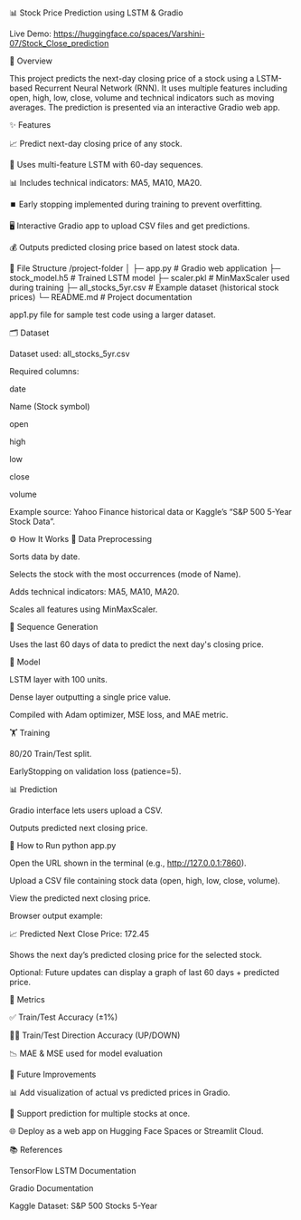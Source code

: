 📊 Stock Price Prediction using LSTM & Gradio

Live Demo: https://huggingface.co/spaces/Varshini-07/Stock_Close_prediction

📌 Overview

This project predicts the next-day closing price of a stock using a LSTM-based Recurrent Neural Network (RNN). It uses multiple features including open, high, low, close, volume and technical indicators such as moving averages. The prediction is presented via an interactive Gradio web app.

✨ Features

📈 Predict next-day closing price of any stock.

🧠 Uses multi-feature LSTM with 60-day sequences.

📊 Includes technical indicators: MA5, MA10, MA20.

⏹️ Early stopping implemented during training to prevent overfitting.

🖥️ Interactive Gradio app to upload CSV files and get predictions.

💰 Outputs predicted closing price based on latest stock data.

📁 File Structure
/project-folder
│
├─ app.py             # Gradio web application
├─ stock_model.h5     # Trained LSTM model
├─ scaler.pkl         # MinMaxScaler used during training
├─ all_stocks_5yr.csv # Example dataset (historical stock prices)
└─ README.md          # Project documentation


app1.py file for sample test code using a larger dataset.

🗂 Dataset

Dataset used: all_stocks_5yr.csv

Required columns:

date

Name (Stock symbol)

open

high

low

close

volume

Example source: Yahoo Finance historical data or Kaggle’s “S&P 500 5-Year Stock Data”.

⚙ How It Works
🧹 Data Preprocessing

Sorts data by date.

Selects the stock with the most occurrences (mode of Name).

Adds technical indicators: MA5, MA10, MA20.

Scales all features using MinMaxScaler.

🔄 Sequence Generation

Uses the last 60 days of data to predict the next day's closing price.

🧱 Model

LSTM layer with 100 units.

Dense layer outputting a single price value.

Compiled with Adam optimizer, MSE loss, and MAE metric.

🏋️ Training

80/20 Train/Test split.

EarlyStopping on validation loss (patience=5).

📊 Prediction

Gradio interface lets users upload a CSV.

Outputs predicted next closing price.

🚀 How to Run
python app.py


Open the URL shown in the terminal (e.g., http://127.0.0.1:7860).

Upload a CSV file containing stock data (open, high, low, close, volume).

View the predicted next closing price.

Browser output example:

📈 Predicted Next Close Price: 172.45


Shows the next day’s predicted closing price for the selected stock.

Optional: Future updates can display a graph of last 60 days + predicted price.

📏 Metrics

✅ Train/Test Accuracy (±1%)

🔼🔽 Train/Test Direction Accuracy (UP/DOWN)

📉 MAE & MSE used for model evaluation

🌟 Future Improvements

📊 Add visualization of actual vs predicted prices in Gradio.

🏢 Support prediction for multiple stocks at once.

🌐 Deploy as a web app on Hugging Face Spaces or Streamlit Cloud.

📚 References

TensorFlow LSTM Documentation

Gradio Documentation

Kaggle Dataset: S&P 500 Stocks 5-Year
